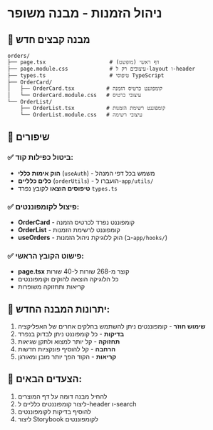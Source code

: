 # ניהול הזמנות - מבנה משופר

## 📁 מבנה קבצים חדש

```
orders/
├── page.tsx                    # דף ראשי (מופשט)
├── page.module.css             # עיצובים רק ל-layout ו-header
├── types.ts                    # טיפוסי TypeScript
├── OrderCard/
│   ├── OrderCard.tsx          # קומפוננט כרטיס הזמנה
│   └── OrderCard.module.css   # עיצובי כרטיס
└── OrderList/
    ├── OrderList.tsx          # קומפוננט רשימת הזמנות
    └── OrderList.module.css   # עיצובי רשימה
```

## 🔧 שיפורים

### ✅ **ביטול כפילות קוד:**
- **הוק אימות כללי** (`useAuth`) - משמש בכל דפי המנהל
- **כלים כלליים** (`orderUtils`) - הועברו ל-`app/utils/`
- **טיפוסים הוצאו** לקובץ נפרד `types.ts`

### ✅ **פיצול לקומפוננטים:**
- **OrderCard** - קומפוננט נפרד לכרטיס הזמנה
- **OrderList** - קומפוננט לרשימת הזמנות
- **useOrders** - הוק ללוגיקת ניהול הזמנות (ב-`app/hooks/`)

### ✅ **פישוט הקובץ הראשי:**
- **page.tsx** קוצר מ-268 שורות ל-40 שורות
- כל הלוגיקה הוצאה להוקים וקומפוננטים
- קריאות ותחזוקה משופרות

## 🎯 יתרונות המבנה החדש:

1. **שימוש חוזר** - קומפוננטים ניתן להשתמש בחלקים אחרים של האפליקציה
2. **בדיקות** - כל קומפוננט ניתן לבדוק בנפרד
3. **תחזוקה** - קל יותר למצוא ולתקן שגיאות
4. **הרחבה** - קל להוסיף פונקציות חדשות
5. **קריאות** - הקוד הפך יותר מובן ומאורגן

## 🔄 הצעדים הבאים:

1. להחיל מבנה דומה על דף המוצרים
2. ליצור קומפוננטים כלליים ל-header ו-search
3. להוסיף בדיקות לקומפוננטים
4. ליצור Storybook לקומפוננטים 